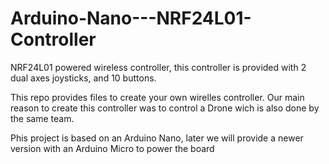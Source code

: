 # Arduino-Nano---NRF24L01-Controller
NRF24L01 powered wireless controller, this controller is provided with 2 dual axes joysticks, and 10 buttons.

This repo provides files to create your own wirelles controller. Our main reason to create this controller was to control a Drone wich is also done by the same team.

Phis project is based on an Arduino Nano, later we will provide a newer version with an Arduino Micro to power the board

